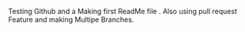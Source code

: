 Testing Github and a Making first ReadMe file . Also using pull request Feature and making Multipe Branches.
   
  
  
